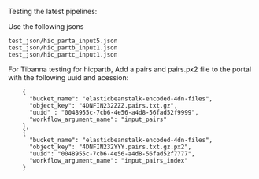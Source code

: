 Testing the latest pipelines:

Use the following jsons
```
test_json/hic_parta_input5.json
test_json/hic_partb_input1.json
test_json/hic_partc_input1.json
```

For Tibanna testing for hicpartb,
Add a pairs and pairs.px2 file to the portal with the following uuid and acession:
```
    {
      "bucket_name": "elasticbeanstalk-encoded-4dn-files",
      "object_key": "4DNFIN232ZZZ.pairs.txt.gz",
      "uuid" : "0048955c-7cb6-4e56-a4d8-56fad52f9999",
      "workflow_argument_name": "input_pairs"
    },
    {
      "bucket_name": "elasticbeanstalk-encoded-4dn-files",
      "object_key": "4DNFIN232YYY.pairs.txt.gz.px2",
      "uuid": "0048955c-7cb6-4e56-a4d8-56fad52f7777",
      "workflow_argument_name": "input_pairs_index"
    }
```

